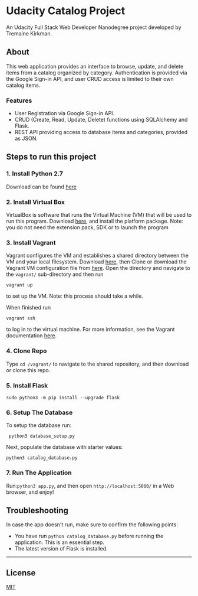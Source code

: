 # Udacity Catalog Project
An Udacity Full Stack Web Developer Nanodegree project developed by Tremaine Kirkman.

## About
This web application provides an interface to browse, update, and delete items from a catalog organized by category. Authentication is provided via the Google Sign-in API, and user CRUD access is limited to their own catalog items.

### Features
- User Registration via Google Sign-in API.
- CRUD (Create, Read, Update, Delete) functions using SQLAlchemy and Flask.
- REST API providing access to database items and categories, provided as JSON.

## Steps to run this project

### 1. Install Python 2.7
Download can be found [here](https://www.python.org/downloads/)

### 2. Install Virtual Box
VirtualBox is software that runs the Virtual Machine (VM) that will be used to run this program. Download [here](https://www.virtualbox.org/wiki/Downloads), and install the platform package. Note: you do not need the extension pack, SDK or to launch the program

### 3. Install Vagrant
Vagrant configures the VM and establishes a shared directory between the VM and your local filesystem. Download [here](https://www.vagrantup.com/downloads.html), then Clone or download the Vagrant VM configuration file from [here](https://github.com/udacity/fullstack-nanodegree-vm). Open the directory and navigate to the `vagrant/` sub-directory and then run

    vagrant up

to set up the VM. Note: this process should take a while. 

When finished run

    vagrant ssh

to log in to the virtual machine. For more information, see the Vagrant documentation [here](https://www.vagrantup.com/docs/).

### 4. Clone Repo
Type `cd /vagrant/` to navigate to the shared repository, and then download or clone this repo.

### 5. Install Flask
    sudo python3 -m pip install --upgrade flask
    
### 6. Setup The Database
To setup the database run:

     python3 database_setup.py 
    
Next, populate the database with starter values:

    python3 catalog_database.py

### 7. Run The Application
Run:`python3 app.py`, and then open `http://localhost:5000/` in a Web browser, and enjoy!

## Troubleshooting
In case the app doesn't run, make sure to confirm the following points:
- You have run `python catalog_database.py` before running the application. This is an essential step.
- The latest version of Flask is installed.

---

## License
[MIT](https://choosealicense.com/licenses/mit/)
